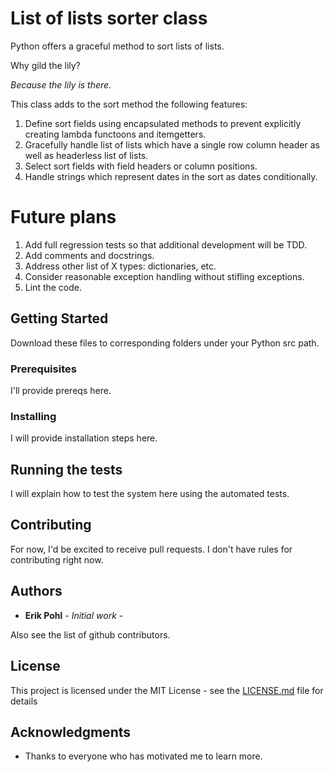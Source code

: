 # List of lists sorter class
 
Python offers a graceful method to sort lists of lists.

Why gild the lily?

_Because the lily is there._

This class adds to the sort method the following features:
1. Define sort fields using encapsulated methods to prevent explicitly creating lambda functoons and itemgetters.
2. Gracefully handle list of lists which have a single row column header as well as headerless list of lists.
3. Select sort fields with field headers or column positions.
4. Handle strings which represent dates in the sort as dates conditionally.

# Future plans

1. Add full regression tests so that additional development will be TDD.
2. Add comments and docstrings.
3. Address other list of X types: dictionaries, etc.
4. Consider reasonable exception handling without stifling exceptions.
5. Lint the code.
  
## Getting Started

Download these files to corresponding folders under your Python src path.

### Prerequisites

I'll provide prereqs here.

### Installing

I will provide installation steps here.

## Running the tests

I will explain how to test the system here using the automated tests.

## Contributing

For now, I'd be excited to receive pull requests.  I don't have rules for contributing right now.

## Authors

* **Erik Pohl** - *Initial work* - 

Also see the list of github contributors.

## License

This project is licensed under the MIT License - see the [LICENSE.md](LICENSE.md) file for details

## Acknowledgments

* Thanks to everyone who has motivated me to learn more.
